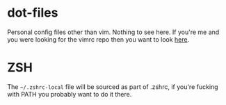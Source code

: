 # dot-files
Personal config files other than vim. Nothing to see here. If you're me and you were looking for the vimrc repo then you want to look [here](https://github.com/RyanJenkins/dot-vim).

# ZSH
The `~/.zshrc-local` file will be sourced as part of .zshrc, if you're fucking with PATH you probably want to do it there.
